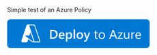 Simple test of an Azure Policy

[![Deploy To Azure](https://raw.githubusercontent.com/Azure/azure-quickstart-templates/master/1-CONTRIBUTION-GUIDE/images/deploytoazure.svg?sanitize=true)](https://portal.azure.com/#create/Microsoft.Template/uri/https%3A%2F%2Fraw.githubusercontent.com%2FZeroNull7%2Fmsft%2Fmain%2Farm%2FCreatePolicyAndAssign.json)

